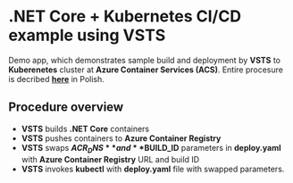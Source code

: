 # .NET Core + Kubernetes CI/CD example using VSTS
Demo app, which demonstrates sample build and deployment by **VSTS** to **Kuberenetes** cluster at **Azure Container Services (ACS)**.
Entire procesure is decribed [**here**](https://cloudcooking.pl/index.php/2017/07/25/wdroz-mnie-tango-z-net-core-vsts-i-kubernetes-w-roli-glownej/) in Polish.

## Procedure overview
* **VSTS** builds **.NET Core** containers
* **VSTS** pushes containers to **Azure Container Registry**
* **VSTS** swaps **$ACR_DNS** and **$BUILD_ID** parameters in **deploy.yaml** with **Azure Container Registry** URL and build ID
* **VSTS** invokes **kubectl** with **deploy.yaml** file with swapped parameters.
